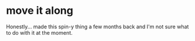 # move it along

Honestly... made this spin-y thing a few months back and I'm not sure what to do with it at the moment.
